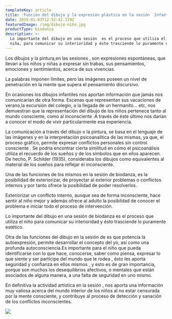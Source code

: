 ```yaml
---
templateKey: article
title: 'Función del dibujo y la expresión plástica en la sesión  Infantil '
date: 2019-01-03T12:52:42.729Z
featuredImage: /img/dibujo-niño.jpg
productType: biodanza
description: >-
  Lo importante del dibujo en una sesión  es el proceso que utiliza el niño y la
  niña, para comunicar su interioridad y ésto trasciende lo puramente estético.
---
```

Los dibujos y la pintura,en las sesiones , son expresiones espontáneas, que llevan a los niños y niñas a expresar sin trabas, sus pensamientos, emociones y sentimientos, acerca de sus vivencias.

La palabras imponen límites, pero las imágenes poseen un nivel de penetración en la mente que supera el pensamiento discursivo.

En ocasiones los dibujos infantiles nos aportan información que jamás nos comunicarían de otra forma. Escenas que representan sus vacaciones de verano,la excursión del colegio, o la llegada de un hermanito... etc, nos demuestran que la representación del dibujo de los niños pertenece tanto al mundo consciente, como al inconsciente .A través de éste último nos darían a conocer el modo de vivir particularmente esa experiencia.

La comunicación a través del dibujo o la pintura, se basa en el lenguaje de las imágenes y en la interpretación psicoanalítica de las mismas, ya que, el proceso gráfico, permite expresar conflictos personales sin control consciente . Se podría encontrar cierta similitud en cómo el psicoanálisis utiliza el recuerdo de los sueños y de los símbolos que en ellos aparecen. De hecho, P. Schilder (1935), consideraba los dibujos como equivalentes al material de los sueños para reflejar el inconsciente.

 Una de las funciones  de los mismos en la sesión de biodanza, es la posibilidad de exteriorizar, de proyectar al exterior problemas o conflictos internos y por tanto ofrece la posibilidad de poder resolverlos.

Exteriorizar un conflicto interno, aunque sea de forma inconsciente, hace sentir al niño mejor y además ofrece al adulto la posibildad de conocer el problema  e iniciar todo el proceso de intervención.

Lo importante del dibujo en una sesión de biodanza es el proceso que utiliza el niño para comunicar su interioridad y ésto trasciende lo puramente estético.

Otra de las funciones del dibujo en la sesión de  es que potencia la autoexpresión, permite desarrollar el concepto del yo, así como una profunda autoconsciencia.Es importante para el niño que pueda identificarse con lo que hace, conocerse, saber como piensa, expresar lo que siente y ser partícipe del mundo que le rodea , ésto les aporta seguridad y confianza en ellos mismos , y esto es de gran importancia, porque son muchos los desequilibrios afectivos, o mentales que están asociados de alguna manera, a una falta de seguridad en uno mismo.

En definitiva la actividad artística en la sesión , nos aporta una información muy valiosa acerca del mundo interior de los niños al no estar censurada por la mente consciente, y contribuye al proceso de detección y sanación de los conflictos inconscientes.

![](/img/dibujo-niño.jpg)
